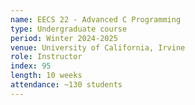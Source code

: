 ```yaml
---
name: EECS 22 - Advanced C Programming
type: Undergraduate course
period: Winter 2024-2025
venue: University of California, Irvine
role: Instructor
index: 95
length: 10 weeks
attendance: ~130 students
---
```


